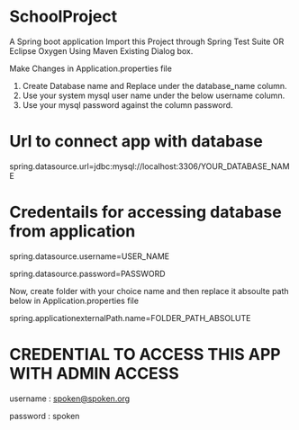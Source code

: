 # SchoolProject
A Spring boot application
Import this Project through Spring Test Suite OR Eclipse Oxygen Using Maven Existing Dialog box.

Make Changes in Application.properties file

 1. Create Database name and Replace under the database_name column.
 2. Use your system mysql user name under the below username column.
 3. Use your mysql password against the column password.
 
# Url to connect app with database
spring.datasource.url=jdbc:mysql://localhost:3306/YOUR_DATABASE_NAME


# Credentails for accessing database from application
spring.datasource.username=USER_NAME

spring.datasource.password=PASSWORD

Now, create folder with your choice name and then replace it absoulte path below in Application.properties file

spring.applicationexternalPath.name=FOLDER_PATH_ABSOLUTE

# CREDENTIAL TO ACCESS THIS APP WITH ADMIN ACCESS
username : spoken@spoken.org

password : spoken
